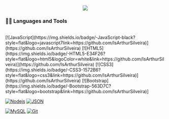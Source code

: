 


<h3 align = "center"><img src="https://readme-typing-svg.herokuapp.com?color=%23F7F7F7&size=21&center=true&vCenter=true&width=650&height=100&lines=A+Student+%F0%9F%91%A8%F0%9F%8F%BB%E2%80%8D%F0%9F%8E%93+and+a+Programming+Enthusiast+%F0%9F%91%A9%E2%80%8D%F0%9F%92%BB+from+Brazil"></h3>

### 👨‍💻 Languages and Tools
 
<br/>
[![JavaScript](https://img.shields.io/badge/-JavaScript-black?style=flat&logo=javascript7link=https://github.com/IsArthurSilveira)](https://github.com/IsArthurSilveira) 
[![HTML5](https://img.shields.io/badge/-HTML5-E34F26?style=flat&logo=html5&logoColor=white&link=https://github.com/IsArthurSilveira)](https://github.com/IsArthurSilveira) 
[![CSS3](https://img.shields.io/badge/-CSS3-1572B6?style=flat&logo=css3&link=https://github.com/IsArthurSilveira)](https://github.com/IsArthurSilveira) 
[![Bootstrap](https://img.shields.io/badge/-Bootstrap-563D7C?style=flat&logo=bootstrap&link=https://github.com/IsArthurSilveira)]

[![Nodejs](https://img.shields.io/badge/-Nodejs-green?style=flat&logo=Node.js)](https://github.com/IsArthurSilveira) 
[![JSON](https://img.shields.io/badge/-json-02569B?style=flat&logo=json)](https://github.com/IsArthurSilveira)

[![MySQL](https://img.shields.io/badge/-MySQL-black?style=flat&logo=mysql&link=https://github.com/IsArthurSilveira)](https://github.com/IsArthurSilveira)
[![Git](https://img.shields.io/badge/-Git-black?style=flat&logo=git&link=https://github.com/IsArthurSilveira)](https://github.com/IsArthurSilveira) 
